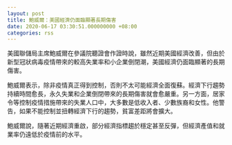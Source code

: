 ```yaml
---
layout: post
title: 鮑威爾：美國經濟仍面臨顯著長期傷害
date: 2020-06-17 03:30:51.000000000 +08:00
categories: rss
---
```


美國聯儲局主席鮑威爾在參議院聽證會作證時說，雖然近期美國經濟改善，但由於新型冠狀病毒疫情帶來的較高失業率和小企業倒閉潮，美國經濟仍面臨顯著的長期傷害。

鮑威爾表示，除非疫情真正得到控制，否則不太可能經濟全面復蘇。經濟下行趨勢持續時間愈長，永久失業和企業倒閉帶來的長期傷害就會愈嚴重。另一方面，居家令等控制疫情措施帶來的失業人口中，大多數是低收入者、少數族裔和女性。他警告，如果不能控制並扭轉經濟下行的趨勢，貧富差距將會擴大。

鮑威爾說，隨著近期經濟重啟，部分經濟指標趨於穩定甚至反彈，但經濟產值和就業率仍遠低於疫情前的水平。
